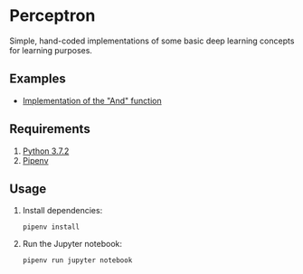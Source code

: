 # Perceptron

Simple, hand-coded implementations of some basic deep learning concepts for learning purposes.

## Examples

- [Implementation of the "And" function](./And.ipynb)

## Requirements

1. [Python 3.7.2](https://www.python.org/)
2. [Pipenv](https://pipenv.readthedocs.io)

## Usage

1. Install dependencies:

   ```
   pipenv install
   ```

2. Run the Jupyter notebook:

   ```
   pipenv run jupyter notebook
   ```
